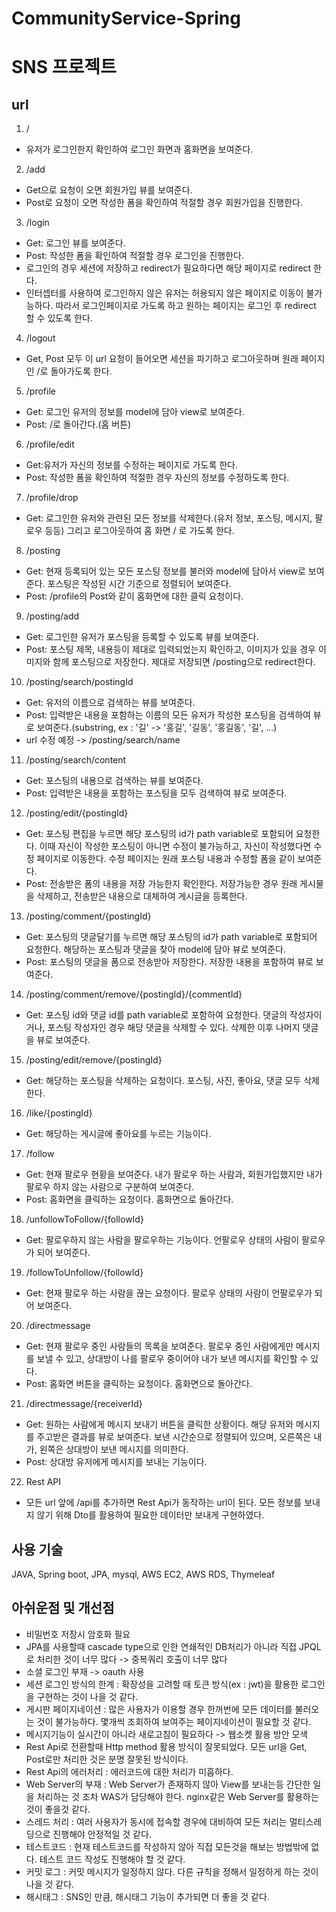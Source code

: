 # CommunityService-Spring
# SNS 프로젝트

## url
1. /  
- 유저가 로그인한지 확인하여 로그인 화면과 홈화면을 보여준다.
2. /add
- Get으로 요청이 오면 회원가입 뷰를 보여준다.
- Post로 요청이 오면 작성한 폼을 확인하여 적절할 경우 회원가입을 진행한다.
3. /login
- Get: 로그인 뷰를 보여준다.
- Post: 작성한 폼을 확인하여 적절할 경우 로그인을 진행한다.
- 로그인의 경우 세션에 저장하고 redirect가 필요하다면 해당 페이지로 redirect 한다.
- 인터셉터를 사용하여 로그인하지 않은 유저는 허용되지 않은 페이지로 이동이 불가능하다. 따라서 로그인페이지로 가도록 하고 원하는 페이지는 로그인 후 redirect 할 수 있도록 한다.
4. /logout
- Get, Post 모두 이 url 요청이 들어오면 세션을 파기하고 로그아웃하며 원래 페이지인 /로 돌아가도록 한다.
5. /profile
- Get: 로그인 유저의 정보를 model에 담아 view로 보여준다.
- Post: /로 돌아간다.(홈 버튼)
6. /profile/edit
- Get:유저가 자신의 정보를 수정하는 페이지로 가도록 한다.
- Post: 작성한 폼을 확인하여 적절한 경우 자신의 정보를 수정하도록 한다.
7. /profile/drop
- Get: 로그인한 유저와 관련된 모든 정보를 삭제한다.(유저 정보, 포스팅, 메시지, 팔로우 등등) 그리고 로그아웃하여 홈 화면 / 로 가도록 한다.
8. /posting
- Get: 현재 등록되어 있는 모든 포스팅 정보를 불러와 model에 담아서 view로 보여준다. 포스팅은 작성된 시간 기준으로 정렬되어 보여준다.
- Post: /profile의 Post와 같이 홈화면에 대한 클릭 요청이다.
9. /posting/add
- Get: 로그인한 유저가 포스팅을 등록할 수 있도록 뷰를 보여준다.
- Post: 포스팅 제목, 내용등이 제대로 입력되었는지 확인하고, 이미지가 있을 경우 이미지와 함께 포스팅으로 저장한다. 제대로 저장되면 /posting으로 redirect한다.
10. /posting/search/postingId
- Get: 유저의 이름으로 검색하는 뷰를 보여준다.
- Post: 입력받은 내용을 포함하는 이름의 모든 유저가 작성한 포스팅을 검색하여 뷰로 보여준다.(substring, ex : '길' -> '홍길', '길동', '홍길동', '길', ...) 
- url 수정 예정 -> /posting/search/name
11. /posting/search/content
- Get: 포스팅의 내용으로 검색하는 뷰를 보여준다.
- Post: 입력받은 내용을 포함하는 포스팅을 모두 검색하여 뷰로 보여준다.
12. /posting/edit/{postingId}
- Get: 포스팅 편집을 누르면 해당 포스팅의 id가 path variable로 포함되어 요청한다. 이때 자신이 작성한 포스팅이 아니면 수정이 불가능하고, 자신이 작성했다면 수정 페이지로 이동한다. 수정 페이지는 원래 포스팅 내용과 수정할 폼을 같이 보여준다.
- Post: 전송받은 폼의 내용을 저장 가능한지 확인한다. 저장가능한 경우 원래 게시물을 삭제하고, 전송받은 내용으로 대체하여 게시글을 등록한다.
13. /posting/comment/{postingId}
- Get: 포스팅의 댓글달기를 누르면 해당 포스팅의 id가 path variable로 포함되어 요청한다. 해당하는 포스팅과 댓글을 찾아 model에 담아 뷰로 보여준다.
- Post: 포스팅의 댓글을 폼으로 전송받아 저장한다. 저장한 내용을 포함하여 뷰로 보여준다.
14. /posting/comment/remove/{postingId}/{commentId}
- Get: 포스팅 id와 댓글 id를 path variable로 포함하여 요청한다. 댓글의 작성자이거나, 포스팅 작성자인 경우 해당 댓글을 삭제할 수 있다. 삭제한 이후 나머지 댓글을 뷰로 보여준다.
15. /posting/edit/remove/{postingId}
- Get: 해당하는 포스팅을 삭제하는 요청이다. 포스팅, 사진, 좋아요, 댓글 모두 삭제한다.
16. /like/{postingId}
- Get: 해당하는 게시글에 좋아요를 누르는 기능이다.
17. /follow
- Get: 현재 팔로우 현황을 보여준다. 내가 팔로우 하는 사람과, 회원가입했지만 내가 팔로우 하지 않는 사람으로 구분하여 보여준다.
- Post: 홈화면을 클릭하는 요청이다. 홈화면으로 돌아간다.
18. /unfollowToFollow/{followId}
- Get: 팔로우하지 않는 사람을 팔로우하는 기능이다. 언팔로우 상태의 사람이 팔로우가 되어 보여준다.
19. /followToUnfollow/{followId}
- Get: 현재 팔로우 하는 사람을 끊는 요청이다. 팔로우 상태의 사람이 언팔로우가 되어 보여준다.
20. /directmessage
- Get: 현재 팔로우 중인 사람들의 목록을 보여준다. 팔로우 중인 사람에게만 메시지를 보낼 수 있고, 상대방이 나를 팔로우 중이어야 내가 보낸 메시지를 확인할 수 있다.
- Post: 홈화면 버튼을 클릭하는 요청이다. 홈화면으로 돌아간다.
21. /directmessage/{receiverId}
- Get: 원하는 사람에게 메시지 보내기 버튼을 클릭한 상황이다. 해당 유저와 메시지를 주고받은 결과를 뷰로 보여준다. 보낸 시간순으로 정렬되어 있으며, 오른쪽은 내가, 왼쪽은 상대방이 보낸 메시지를 의미한다.
- Post: 상대방 유저에게 메시지를 보내는 기능이다.
22. Rest API
- 모든 url 앞에 /api를 추가하면 Rest Api가 동작하는 url이 된다. 모든 정보를 보내지 않기 위해 Dto를 활용하여 필요한 데이터만 보내게 구현하였다.

## 사용 기술
JAVA, Spring boot, JPA, mysql, AWS EC2, AWS RDS, Thymeleaf

## 아쉬운점 및 개선점
- 비밀번호 저장시 암호화 필요
- JPA를 사용할때 cascade type으로 인한 연쇄적인 DB처리가 아니라 직접 JPQL로 처리한 것이 너무 많다 -> 중복쿼리 호출이 너무 많다
- 소셜 로그인 부재 -> oauth 사용
- 세션 로그인 방식의 한계 : 확장성을 고려할 때 토큰 방식(ex : jwt)을 활용한 로그인을 구현하는 것이 나을 것 같다.
- 게시판 페이지네이션 : 많은 사용자가 이용할 경우 한꺼번에 모든 데이터를 불러오는 것이 불가능하다. 몇개씩 조회하여 보여주는 페이지네이션이 필요할 것 같다.
- 메시지기능이 실시간이 아니라 새로고침이 필요하다 -> 웹소켓 활용 방안 모색
- Rest Api로 전환할때 Http method 활용 방식이 잘못되었다. 모든 url을 Get, Post로만 처리한 것은 분명 잘못된 방식이다.
- Rest Api의 에러처리 : 에러코드에 대한 처리가 미흡하다.
- Web Server의 부재 : Web Server가 존재하지 않아 View를 보내는등 간단한 일을 처리하는 것 조차 WAS가 담당해야 한다. nginx같은 Web Server를 활용하는 것이 좋을것 같다.
- 스레드 처리 : 여러 사용자가 동시에 접속할 경우에 대비하여 모든 처리는 멀티스레딩으로 진행해야 안정적일 것 같다.
- 테스트코드 : 현재 테스트코드를 작성하지 않아 직접 모든것을 해보는 방법밖에 없다. 테스트 코드 작성도 진행해야 할 것 같다.
- 커밋 로그 : 커밋 메시지가 일정하지 않다. 다른 규칙을 정해서 일정하게 하는 것이 나을 것 같다.
- 해시태그 : SNS인 만큼, 해시태그 기능이 추가되면 더 좋을 것 같다.
